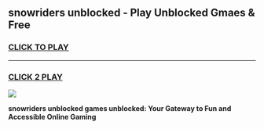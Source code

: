 
## snowriders unblocked - Play Unblocked Gmaes & Free
<h3>
<a href="https://news.freeplayer.one?title=snowriders_unblocked&ref=16F">CLICK TO PLAY</a></h3>
<hr>

<h3>
<a href="https://news.freeplayer.one?title=snowriders_unblocked&ref=16F">CLICK 2 PLAY</a>
  
</h3>

<a href="https://news.freeplayer.one?title=snowriders_unblocked&ref=16F/"><img src="https://clearcache.store/games.png"></a>


**snowriders unblocked games unblocked: Your Gateway to Fun and Accessible Online Gaming**
